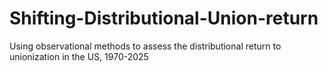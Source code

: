 # Shifting-Distributional-Union-return
Using observational methods to assess the distributional return to unionization in the US, 1970-2025  
